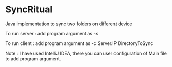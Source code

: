 # SyncRitual
Java implementation to sync two folders on different device


To run server : add program argument as -s

To run client : add program argument as -c Server.IP DirectoryToSync

Note : I have used IntelliJ IDEA, there you can user configuration of Main file to add program argument.
